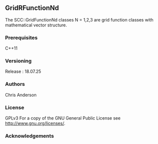 ## GridRFunctionNd

The SCC::GridFunctionNd classes N = 1,2,3 are grid function classes with mathematical vector structure.


### Prerequisites
C++11
### Versioning
Release : 18.07.25
### Authors
Chris Anderson
### License
GPLv3  For a copy of the GNU General Public License see <http://www.gnu.org/licenses/>.
### Acknowledgements



